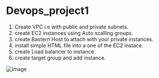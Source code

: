 # Devops_project1

1. Create VPC i.e with public and private subnets.
2. create EC2 instances using Auto scalling groups.
3. create Bastern Host to attach with your private instances.
4. install simple HTML file into a one of the EC2 instace.
5. create Load balancer to instance.
6. create target group and add instance.



![image](https://github.com/user-attachments/assets/ba32f0fd-32b6-4f36-9079-7cfc2d1ce93f)
